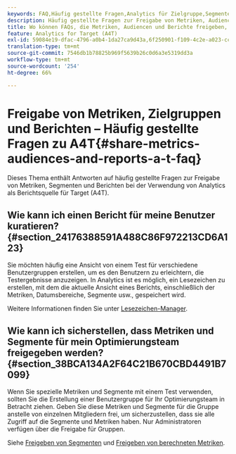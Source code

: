 ```yaml
---
keywords: FAQ,Häufig gestellte Fragen,Analytics für Zielgruppe,Segmente,A4T,Berichte freigeben
description: Häufig gestellte Fragen zur Freigabe von Metriken, Audiencen und Berichten bei der Verwendung von Analytics für die Zielgruppe (A4T). Mit A4T können Sie Analytics Berichte für Adobe Target-Aktivitäten verwenden.
title: Wo können FAQs, die Metriken, Audiencen und Berichte freigeben, in A4T gefunden werden?
feature: Analytics for Target (A4T)
exl-id: 59084e19-dfac-4796-a0b4-1da27ca9d43a,6f250901-f109-4c2e-a023-ccc4c2b404b1,6f250901-f109-4c2e-a023-ccc4c2b404b1,59084e19-dfac-4796-a0b4-1da27ca9d43a
translation-type: tm+mt
source-git-commit: 7546db1b78825b969f5639b26c0d6a3e5319dd3a
workflow-type: tm+mt
source-wordcount: '254'
ht-degree: 66%

---
```


# Freigabe von Metriken, Zielgruppen und Berichten – Häufig gestellte Fragen zu A4T{#share-metrics-audiences-and-reports-a-t-faq}

Dieses Thema enthält Antworten auf häufig gestellte Fragen zur Freigabe von Metriken, Segmenten und Berichten bei der Verwendung von Analytics als Berichtsquelle für Target (A4T).

## Wie kann ich einen Bericht für meine Benutzer kuratieren? {#section_24176388591A488C86F972213CD6A123}

Sie möchten häufig eine Ansicht von einem Test für verschiedene Benutzergruppen erstellen, um es den Benutzern zu erleichtern, die Testergebnisse anzuzeigen. In Analytics ist es möglich, ein Lesezeichen zu erstellen, mit dem die aktuelle Ansicht eines Berichts, einschließlich der Metriken, Datumsbereiche, Segmente usw., gespeichert wird.

Weitere Informationen finden Sie unter [Lesezeichen-Manager](https://experienceleague.adobe.com/docs/analytics/analyze/reports-analytics/bookmarks.html).

## Wie kann ich sicherstellen, dass Metriken und Segmente für mein Optimierungsteam freigegeben werden? {#section_38BCA134A2F64C21B670CBD4491B7099}

Wenn Sie spezielle Metriken und Segmente mit einem Test verwenden, sollten Sie die Erstellung einer Benutzergruppe für Ihr Optimierungsteam in Betracht ziehen. Geben Sie diese Metriken und Segmente für die Gruppe anstelle von einzelnen Mitgliedern frei, um sicherzustellen, dass sie alle Zugriff auf die Segmente und Metriken haben. Nur Administratoren verfügen über die Freigabe für Gruppen.

Siehe [Freigeben von Segmenten](https://experienceleague.adobe.com/docs/analytics/components/segmentation/segmentation-workflow/t-seg-share.html) und [Freigeben von berechneten Metriken](https://experienceleague.adobe.com/docs/analytics/components/calculated-metrics/calcmetric-workflow/cm-sharing.html).
